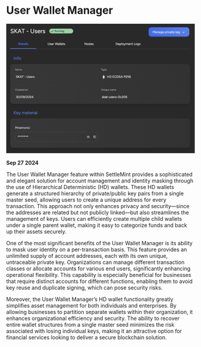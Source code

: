 # User Wallet Manager

![Changelog Image](../static/img/releases/user-wallet-manager.png)

**Sep 27 2024**

The User Wallet Manager feature within SettleMint provides a sophisticated and elegant solution for account management and identity masking through the use of Hierarchical Deterministic (HD) wallets. These HD wallets generate a structured hierarchy of private/public key pairs from a single master seed, allowing users to create a unique address for every transaction. This approach not only enhances privacy and security—since the addresses are related but not publicly linked—but also streamlines the management of keys. Users can efficiently create multiple child wallets under a single parent wallet, making it easy to categorize funds and back up their assets securely.

One of the most significant benefits of the User Wallet Manager is its ability to mask user identity on a per-transaction basis. This feature provides an unlimited supply of account addresses, each with its own unique, untraceable private key. Organizations can manage different transaction classes or allocate accounts for various end users, significantly enhancing operational flexibility. This capability is especially beneficial for businesses that require distinct accounts for different functions, enabling them to avoid key reuse and duplicate signing, which can pose security risks.

Moreover, the User Wallet Manager’s HD wallet functionality greatly simplifies asset management for both individuals and enterprises. By allowing businesses to partition separate wallets within their organization, it enhances organizational efficiency and security. The ability to recover entire wallet structures from a single master seed minimizes the risk associated with losing individual keys, making it an attractive option for financial services looking to deliver a secure blockchain solution.
